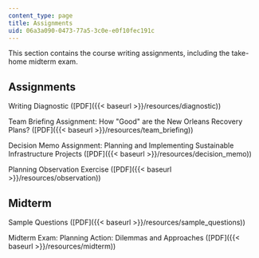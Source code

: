 ```yaml
---
content_type: page
title: Assignments
uid: 06a3a090-0473-77a5-3c0e-e0f10fec191c
---
```


This section contains the course writing assignments, including the take-home midterm exam.

Assignments
-----------

Writing Diagnostic ([PDF]({{< baseurl >}}/resources/diagnostic))

Team Briefing Assignment: How "Good" are the New Orleans Recovery Plans? ([PDF]({{< baseurl >}}/resources/team_briefing))

Decision Memo Assignment: Planning and Implementing Sustainable Infrastructure Projects ([PDF]({{< baseurl >}}/resources/decision_memo))

Planning Observation Exercise ([PDF]({{< baseurl >}}/resources/observation))

Midterm
-------

Sample Questions ([PDF]({{< baseurl >}}/resources/sample_questions))

Midterm Exam: Planning Action: Dilemmas and Approaches ([PDF]({{< baseurl >}}/resources/midterm))